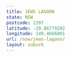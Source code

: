 ```yaml
---
title: JEWS LAGOON
state: NSW
postcode: 2397
latitude: -29.86779202
longitude: 149.4666001
url: /nsw/jews-lagoon/
layout: suburb
---
```

